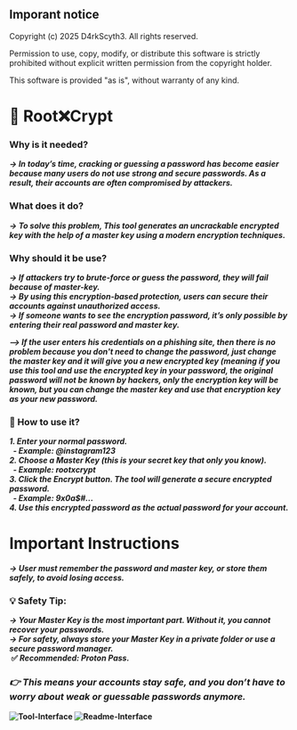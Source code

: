 ## Imporant notice

Copyright (c) 2025 D4rkScyth3. All rights reserved.

Permission to use, copy, modify, or distribute this software is strictly prohibited 
without explicit written permission from the copyright holder.

This software is provided "as is", without warranty of any kind.  

<b><b>

# **🔐 Root❌Crypt**

### Why is it needed?

*-> In today’s time, cracking or guessing a password has become easier because many users do not use strong and secure passwords. As a result, their accounts are often compromised by attackers.*

### What does it do?

*-> To solve this problem, This tool generates an uncrackable encrypted key with the help of a master key using a modern encryption techniques.*

### Why should it be use?

*-> If attackers try to brute-force or guess the password, they will fail because of master-key.*   
*-> By using this encryption-based protection, users can secure their accounts against unauthorized access.*  
*-> If someone wants to see the encryption password, it’s only possible by entering their real password and master key.*  

*--> If the user enters his credentials on a phishing site, then there is no problem because you don't need to change the password, just change the master key and        it will give you a new encrypted key (meaning if you use this tool and use the encrypted key in your password, the original password will not be known by             hackers, only the encryption key will be known, but you can change the master key and use that encryption key as your new password.*  

### **📝 How to use it?**

*1\. Enter your normal password.*  
*&nbsp;  - Example: @instagram123*  
*2\. Choose a Master Key (this is your secret key that only you know).*  
*&nbsp;  - Example: rootxcrypt*  
*3\. Click the Encrypt button. The tool will generate a secure encrypted password.*  
*&nbsp;  - Example: 9x0a$#...*  
*4\. Use this encrypted password as the actual password for your account.*  


# Important Instructions

*-> User must remember the password and master key, or store them safely, to avoid losing access.*
### **💡 Safety Tip:**
*-> Your Master Key is the most important part. Without it, you cannot recover your passwords.*  
*-> For safety, always store your Master Key in a private folder or use a secure password manager.*  
&nbsp;<b>✅ *Recommended: Proton Pass.*  </b>

### *👉 This means your accounts stay safe, and you don’t have to worry about weak or guessable passwords anymore.*


![Tool-Interface](assets/tool-interface) ![Readme-Interface](assets/readme-interface)





